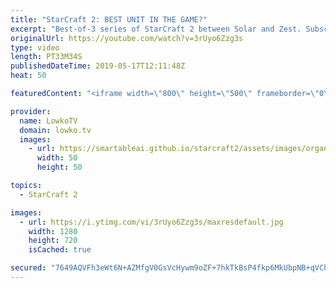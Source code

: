 ```yaml
---
title: "StarCraft 2: BEST UNIT IN THE GAME?"
excerpt: "Best-of-3 series of StarCraft 2 between Solar and Zest. Subscribe for more videos: http://lowko.tv/youtube More StarCraft 2: https://youtu.be/ezD8-mETu74  A really fun series of games between two of the strongest players in SC2. Lots of mind games at play here as well, as both players are trying to outsmart"
originalUrl: https://youtube.com/watch?v=3rUyo6Zzg3s
type: video
length: PT33M34S
publishedDateTime: 2019-05-17T12:11:48Z
heat: 50

featuredContent: "<iframe width=\"800\" height=\"500\" frameborder=\"0\" src=\"https://www.youtube.com/embed/3rUyo6Zzg3s\" allow=\"accelerometer; autoplay; encrypted-media; gyroscope; picture-in-picture\" allowfullscreen></iframe>"

provider:
  name: LowkoTV
  domain: lowko.tv
  images:
    - url: https://smartableai.github.io/starcraft2/assets/images/organizations/lowko.tv-50x50.jpg
      width: 50
      height: 50

topics:
  - StarCraft 2

images:
  - url: https://i.ytimg.com/vi/3rUyo6Zzg3s/maxresdefault.jpg
    width: 1280
    height: 720
    isCached: true

secured: "7649AQVFh3eWt6N+AZMfgV0GsVcHywm9oZF+7hkTkBsP4fkp6MkUbpNB+qVChvZgR9KYHIRk8gTr91eng5v0pzPbgXqgTD5N03+/rTN4EsvdsIBaEbY/ZS7XCF+NueNuO3i8aoXzbnJ+pDOsJAjrq+OLgrgFInfwDh5cnsKalvHm8zGF4LKHyEVZ5ecPWy9M3BQjPqA+jP9qVh4UNR+CGibyJf0MegkSEiXKDl2mSbRkFr6g0Eyvt2pi35pkSd/7zggMHQS4sA7qhxqtKaVM1ZNuue5l5m4OSjuS5nI1n7XLhzAaD1hTNKCFlmhgO/RZCYLeSDCTGDsLRUprvKbQfjHCDsLMHTqtKf466yqKzyoz/fKp6Y4OtcB6AhtgbGxoN3//2BqI2dPwxRfC2s531rZkwMhNcU2b4ErWmdBA1Pk=;BZLR2GIKh8i2sDSzcdxYSA=="
---
```


